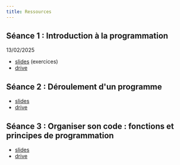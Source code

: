 ```yaml
---
title: Ressources
---
```


## Séance 1 : Introduction à la programmation
13/02/2025

- <a href="Séance 1/Séance_1.slides.html" target="_blank">slides</a> (exercices)
- <a href="https://drive.google.com/drive/folders/1mPoz50Jg_PExYx277PDcfdY5KJaDnMie?usp=sharing" target="_blank">drive</a>

## Séance 2 : Déroulement d'un programme

- <a href="Séance 2/Séance_2.slides.html" target="_blank">slides</a>
- <a href="https://drive.google.com/drive/folders/1pL_trBnLhmKtKR6F11Xu0sip-bFOgRCR?usp=sharing" target="_blank">drive</a>

## Séance 3 : Organiser son code : fonctions et principes de programmation

- <a href="Séance 3/Séance_3.slides.html" target="_blank">slides</a>
- <a href="https://drive.google.com/drive/folders/1VN5r-zFR_8fWeecBxfOMp68m4n_3ejYG?usp=sharing" target="_blank">drive</a>
